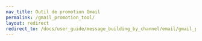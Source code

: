 ```yaml
---
nav_title: Outil de promotion Gmail
permalink: /gmail_promotion_tool/
layout: redirect
redirect_to: /docs/user_guide/message_building_by_channel/email/gmail_promotions_tab/
---
```

